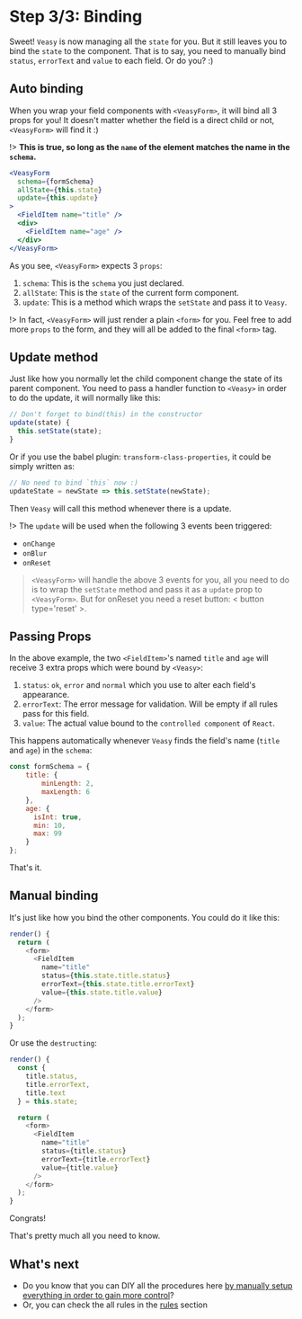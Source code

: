 # Step 3/3: Binding

Sweet! `Veasy` is now managing all the `state` for you. But it still leaves you to bind the `state` to the component. That is to say, you need to manually bind `status`, `errorText` and `value` to each field. Or do you? :)

## Auto binding

When you wrap your field components with `<VeasyForm>`, it will bind all 3 props for you! It doesn't matter whether the field is a direct child or not, `<VeasyForm>` will find it :)

!> **This is true, so long as the `name` of the element matches the name in the `schema`.**

```jsx
<VeasyForm
  schema={formSchema}
  allState={this.state}
  update={this.update}
>
  <FieldItem name="title" />
  <div>
    <FieldItem name="age" />
  </div>
</VeasyForm>
```

As you see, `<VeasyForm>` expects 3 `props`:

1. `schema`: This is the `schema` you just declared.
1. `allState`: This is the `state` of the current form component.
1. `update`: This is a method which wraps the `setState` and pass it to `Veasy`.

!> In fact, `<VeasyForm>` will just render a plain `<form>` for you. Feel free to add more `props` to the form, and they will all be added to the final `<form>` tag.

## Update method

Just like how you normally let the child component change the state of its parent component. You need to pass a handler function to `<Veasy>` in order to do the update, it will normally like this:

```javascript
// Don't forget to bind(this) in the constructor
update(state) {
  this.setState(state);
}
```

Or if you use the babel plugin: `transform-class-properties`, it could be simply written as:

```javascript
// No need to bind `this` now :)
updateState = newState => this.setState(newState);
```

Then `Veasy` will call this method whenever there is a update.

!> The `update` will be used when the following 3 events been triggered:

- `onChange`
- `onBlur`
- `onReset`

> `<VeasyForm>` will handle the above 3 events for you, all you need to do is to wrap the `setState` method and pass it as a `update` prop to `<VeasyForm>`. But for onReset you need a reset button: < button type='reset' >.

## Passing Props

In the above example, the two `<FieldItem>`'s named `title` and `age` will receive 3 extra props which were bound by `<Veasy>`:

1. `status`: `ok`, `error` and `normal` which you use to alter each field's appearance.
1. `errorText`: The error message for validation. Will be empty if all rules pass for this field.
1. `value`: The actual value bound to the `controlled component` of `React`.

This happens automatically whenever `Veasy` finds the field's name (`title` and `age`) in the `schema`:

```javascript
const formSchema = {
    title: {
        minLength: 2,
        maxLength: 6
    },
    age: {
      isInt: true,
      min: 10,
      max: 99
    }
};
```

That's it.

## Manual binding

It's just like how you bind the other components. You could do it like this:

```javascript
render() {
  return (
    <form>
      <FieldItem
        name="title"
        status={this.state.title.status}
        errorText={this.state.title.errorText}
        value={this.state.title.value}
      />
    </form>
  );
}
```

Or use the `destructing`:

```javascript
render() {
  const {
    title.status,
    title.errorText,
    title.text
  } = this.state;

  return (
    <form>
      <FieldItem
        name="title"
        status={title.status}
        errorText={title.errorText}
        value={title.value}
      />
    </form>
  );
}
```

Congrats!

That's pretty much all you need to know.

## What's next

- Do you know that you can DIY all the procedures here [by manually setup everything in order to gain more control](/diy)?
- Or, you can check the all rules in the [rules](/rules) section
